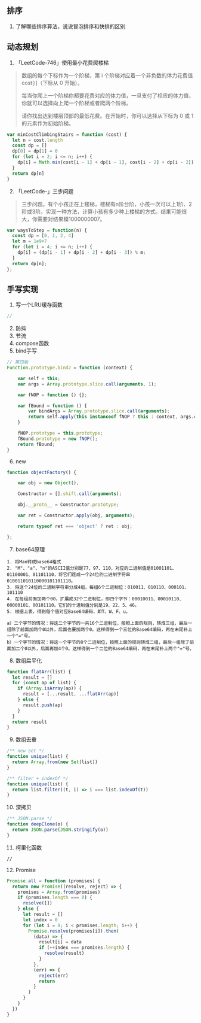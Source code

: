 ## 排序

1. 了解哪些排序算法，说说冒泡排序和快排的区别



## 动态规划

1. 「LeetCode-746」使用最小花费爬楼梯

> 数组的每个下标作为一个阶梯，第 i 个阶梯对应着一个非负数的体力花费值 cost[i]（下标从 0 开始）。
>
> 每当你爬上一个阶梯你都要花费对应的体力值，一旦支付了相应的体力值，你就可以选择向上爬一个阶梯或者爬两个阶梯。
>
> 请你找出达到楼层顶部的最低花费。在开始时，你可以选择从下标为 0 或 1 的元素作为初始阶梯。
>

```javascript
var minCostClimbingStairs = function (cost) {
  let n = cost.length
  const dp = []
  dp[0] = dp[1] = 0
  for (let i = 2; i <= n; i++) {
    dp[i] = Math.min(cost[i - 1] + dp[i - 1], cost[i - 2] + dp[i - 2])
  }
  return dp[n]
}
```

2. 「LeetCode-」三步问题

> 三步问题。有个小孩正在上楼梯，楼梯有n阶台阶，小孩一次可以上1阶、2阶或3阶。实现一种方法，计算小孩有多少种上楼梯的方式。结果可能很大，你需要对结果模1000000007。

```javascript
var waysToStep = function(n) {
  const dp = [0, 1, 2, 4]
  let m = 1e9+7
  for (let i = 4; i <= n; i++) {
    dp[i] = (dp[i - 1] + dp[i - 2] + dp[i - 3]) % m;
  }
  return dp[n];
};
```



## 手写实现

1. 写一个LRU缓存函数

```javascript
// 
```

2. 防抖
3. 节流
4. compose函数
5. bind手写

```javascript
// 第四版
Function.prototype.bind2 = function (context) {

    var self = this;
    var args = Array.prototype.slice.call(arguments, 1);

    var fNOP = function () {};

    var fBound = function () {
        var bindArgs = Array.prototype.slice.call(arguments);
        return self.apply(this instanceof fNOP ? this : context, args.concat(bindArgs));
    }

    fNOP.prototype = this.prototype;
    fBound.prototype = new fNOP();
    return fBound;
}
```

6. new

```javascript
function objectFactory() {

    var obj = new Object(),

    Constructor = [].shift.call(arguments);

    obj.__proto__ = Constructor.prototype;

    var ret = Constructor.apply(obj, arguments);

    return typeof ret === 'object' ? ret : obj;

};
```

7. base64原理

```
1. 将Man转成base64格式
2. "M"、"a"、"n"的ASCII值分别是77、97、110，对应的二进制值是01001101、01100001、01101110，将它们连成一个24位的二进制字符串010011010110000101101110。
3. 将这个24位的二进制字符串分成4组，每组6个二进制位：010011、010110、000101、101110
4. 在每组前面加两个00，扩展成32个二进制位，即四个字节：00010011、00010110、00000101、00101110。它们的十进制值分别是19、22、5、46。
5. 根据上表，得到每个值对应Base64编码，即T、W、F、u。

a）二个字节的情况：将这二个字节的一共16个二进制位，按照上面的规则，转成三组，最后一组除了前面加两个0以外，后面也要加两个0。这样得到一个三位的Base64编码，再在末尾补上一个"="号。
b）一个字节的情况：将这一个字节的8个二进制位，按照上面的规则转成二组，最后一组除了前面加二个0以外，后面再加4个0。这样得到一个二位的Base64编码，再在末尾补上两个"="号。
```

8. 数组扁平化

```javascript
function flatArr(list) {
  let result = []
  for (const ap of list) {
    if (Array.isArray(ap)) {
      result = [...result, ...flatArr(ap)]
    } else {
      result.push(ap)
    }
  }
  return result
}
```

9. 数组去重

```javascript
/** new Set */
function unique(list) {
  return Array.from(new Set(list))
}

/** filter + indexOf */
function unique(list) {
  return list.filter((t, i) => i === list.indexOf(t))
}
```

10. 深拷贝

```javascript
/** JSON.parse */
function deepClone(o) {
  return JSON.parse(JSON.stringify(o))
}
```

11. 柯里化函数

```
//
```

12. Promise

```javascript
Promise.all = function (promises) {
  return new Promise((resolve, reject) => {
    promises = Array.from(promises)
    if (promises.length === 0) {
      resolve([])
    } else {
      let result = []
      let index = 0
      for (let i = 0; i < promises.length; i++) {
        Promise.resolve(promises[i]).then(
          (data) => {
            result[i] = data
            if (++index === promises.length) {
              resolve(result)
            }
          },
          (err) => {
            reject(err)
            return
          }
        )
      }
    }
  })
}
```

